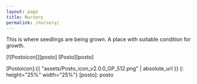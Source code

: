 ```yaml
---
layout: page
title: Nursery
permalink: /nursery/
---
```


This is where seedlings are being grown. A place with suitable condition for growth.

[![Postoicon]][posto]
[Posto][posto]

[Postoicon]:{{ "assets/Posto_icon_v2.0.0_GP_512.png" | absolute_url }}
{: height="25%" width="25%"}
[posto]: posto
